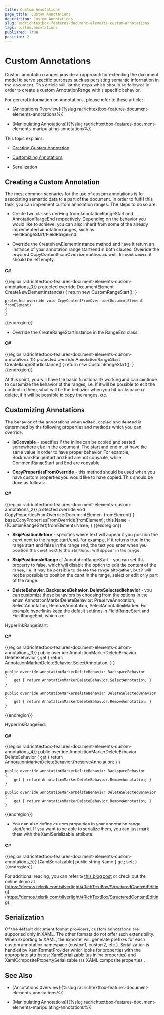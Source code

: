 ```yaml
---
title: Custom Annotations
page_title: Custom Annotations
description: Custom Annotations
slug: radrichtextbox-features-document-elements-custom-annotations
tags: custom,annotations
published: True
position: 2
---
```


# Custom Annotations



Custom annotation ranges provide an approach for extending the document model to serve specific purposes such as persisting semantic information in the document. This article will list the steps which should be followed in order to create a custom AnnotationRange with a specific behavior.
      

For general information on Annotations, please refer to these articles:

* [Annotations Overview]({%slug radrichtextbox-features-document-elements-annotations%})

* [Manipulating Annotations]({%slug radrichtextbox-features-document-elements-manipulating-annotations%})

This topic explains:
      

* [Creating Custom Annotation](#creating-a-custom-annotation)

* [Customizing Annotations](#customizing-annotations)

* [Serialization](#serialization)

## Creating a Custom Annotation

The most common scenarios for the use of custom annotations is for associating semantic data to a part of the document. In order to fulfill this task, you can implement custom annotation ranges. The steps to do so are:
        

* Create two classes deriving from AnnotationRangeStart and AnnotationRangeEnd respectively. Depending on the behavior you would like to achieve, you can also inherit from some of the already implemented annotation ranges, such as FieldRangeStart/FieldRangeEnd.
            

* Override the CreateNewElementInstance method and have it return an instance of your annotation range start/end in both classes. Override the required CopyContentFromOverride method as well. In most cases, it should be left empty.
            

#### __C#__

{{region radrichtextbox-features-document-elements-custom-annotations_0}}
	protected override DocumentElement CreateNewElementInstance()
	{
	    return new CustomRangeStart();
	}
	
	protected override void CopyContentFromOverride(DocumentElement fromElement)
	{
	}
{{endregion}}



* Override the CreateRangeStartInstance in the RangeEnd class.

#### __C#__

{{region radrichtextbox-features-document-elements-custom-annotations_1}}
	protected override AnnotationRangeStart CreateRangeStartInstance()
	{
	    return new CustomRangeStart();
	}
{{endregion}}



At this point, you will have the basic functionality working and can continue to customize the behavior of the ranges, i.e. if it will be possible to edit the content in them, what will be the behavior when you hit backspace or delete, if it will be possible to copy the ranges, etc. 

## Customizing Annotations

The behavior of the annotations when edited, copied and deleted is determined by the following properties and methods which you can override:

* __IsCopyable__ - specifies if the inline can be copied and pasted somewhere else in the document. The start and end must have the same value in order to have proper behavior. For example, BookmarkRangeStart and End are not copyable, while CommentRangeStart and End are copyable.
            

* __CopyPropertiesFromOverride__ - this method should be used when you have custom properties you would like to have copied. This should be done as follows:
            

#### __C#__

{{region radrichtextbox-features-document-elements-custom-annotations_2}}
	protected override void CopyPropertiesFromOverride(DocumentElement fromElement)
	{
	    base.CopyPropertiesFromOverride(fromElement);
	    this.Name = ((CustomRangeStart)fromElement).Name;
	}
{{endregion}}



* __SkipPositionBefore__ - specifies where text will appear if you position the caret next to the range start/end. For example, if it returns true in the range start and false in the range end, the text you enter when you position the caret next to the start/end, will appear in the range.
            

* __SkipPositionsInRange__ of AnnotationRangeStart - you can set this property to false, which will disable the option to edit the content of the range, i.e. it may be possible to delete the range altogether, but it will not be possible to position the caret in the range, select or edit only part of the range.
            

* __DeleteBehavior, BackspaceBehavior, DeleteSelectedBehavior__ - you can customize these behaviors by choosing from the options in the enum AnnotationMarkerDeleteBehavior: PreserveAnnotation, SelectAnnotation, RemoveAnnotation, SelectAnnotationMarker. For example hyperlinks keep the default settings in FieldRangeStart and FieldRangeEnd, which are: 

HyperlinkRangeStart:

#### __C#__

{{region radrichtextbox-features-document-elements-custom-annotations_3}}
	public override AnnotationMarkerDeleteBehavior DeleteBehavior
	{
	    get { return AnnotationMarkerDeleteBehavior.SelectAnnotation; }
	}
	
	public override AnnotationMarkerDeleteBehavior BackspaceBehavior
	{
	    get { return AnnotationMarkerDeleteBehavior.SelectAnnotation; }
	}
	
	public override AnnotationMarkerDeleteBehavior DeleteSelectedBehavior
	{
	    get { return AnnotationMarkerDeleteBehavior.RemoveAnnotation; }
	}
{{endregion}}

HyperlinkRangeEnd:

#### __C#__

{{region radrichtextbox-features-document-elements-custom-annotations_4}}
	public override AnnotationMarkerDeleteBehavior DeleteBehavior
	{
	    get { return AnnotationMarkerDeleteBehavior.PreserveAnnotation; }
	}
	
	public override AnnotationMarkerDeleteBehavior BackspaceBehavior
	{
	    get { return AnnotationMarkerDeleteBehavior.RemoveAnnotation; }
	}
	
	public override AnnotationMarkerDeleteBehavior DeleteSelectedBehavior
	{
	    get { return AnnotationMarkerDeleteBehavior.RemoveAnnotation; }
	}
{{endregion}}



* You can also define custom properties in your annotation range start/end. If you want to be able to serialize them, you can just mark them with the XamlSerializable attribute:
            

#### __C#__

{{region radrichtextbox-features-document-elements-custom-annotations_5}}
	[XamlSerializable]
	public string Name { get; set; } 
{{endregion}}



For additional reading, you can refer to [this blog post](http://blogs.telerik.com/xamlteam/posts/12-03-06/structured-content-editing-with-richtextbox-for-silverlight-wpf.aspx) or check out the online demo at [https://demos.telerik.com/silverlight/#RichTextBox/StructuredContentEditing](https://demos.telerik.com/silverlight/#RichTextBox/StructuredContentEditing).
        

## Serialization

Of the default document format providers, custom annotations are supported only in XAML. The other formats do not offer such extensibility. When exporting to XAML, the exporter will generate prefixes for each custom annotation namespace (custom1, custom2, etc.). Serialization is handled by XamlFormatProvider which looks for properties with the appropriate attributes: XamlSerializable (as inline properties) and XamlCompositePropertySerializable (as XAML composite properties).
        

## See Also

 * [Annotations Overview]({%slug radrichtextbox-features-document-elements-annotations%})

 * [Manipulating Annotations]({%slug radrichtextbox-features-document-elements-manipulating-annotations%})
